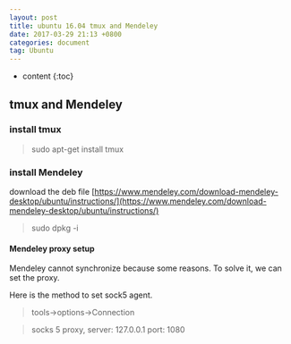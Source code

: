 ```yaml
---
layout: post
title: ubuntu 16.04 tmux and Mendeley
date: 2017-03-29 21:13 +0800
categories: document
tag: Ubuntu
---
```


* content
{:toc}

## tmux and Mendeley

### install tmux

>	sudo apt-get install tmux

### install Mendeley

download the deb file [https://www.mendeley.com/download-mendeley-desktop/ubuntu/instructions/](https://www.mendeley.com/download-mendeley-desktop/ubuntu/instructions/)

>	sudo dpkg -i <path-to-downloaded-package>

#### Mendeley proxy setup

Mendeley cannot synchronize because some reasons. To solve it, we can set the proxy.

Here is the method to set sock5 agent.

> tools->options->Connection

> socks 5 proxy, server: 127.0.0.1 port: 1080

 
